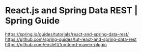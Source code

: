 # React.js and Spring Data REST | Spring Guide

https://spring.io/guides/tutorials/react-and-spring-data-rest/
https://github.com/spring-guides/tut-react-and-spring-data-rest
https://github.com/eirslett/frontend-maven-plugin
